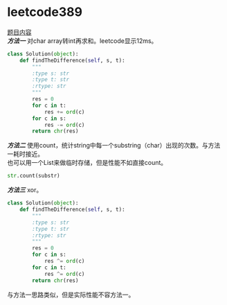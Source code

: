 # leetcode389
[题目内容](https://leetcode-cn.com/problems/find-the-difference/)
<br>
***方法一*** 对char array转int再求和。leetcode显示12ms。
```python
class Solution(object):
    def findTheDifference(self, s, t):
        """
        :type s: str
        :type t: str
        :rtype: str
        """
        res = 0
        for c in t:
            res += ord(c)
        for c in s:
            res -= ord(c)
        return chr(res)
```
***方法二*** 使用count，统计string中每一个substring（char）出现的次数。与方法一耗时接近。<br>
也可以用一个List来做临时存储，但是性能不如直接count。
```python
str.count(substr)
```
***方法三*** xor。<br>
```python
class Solution(object):
    def findTheDifference(self, s, t):
        """
        :type s: str
        :type t: str
        :rtype: str
        """
        res = 0
        for c in s:
            res ^= ord(c)
        for c in t:
            res ^= ord(c)
        return chr(res)
```
与方法一思路类似，但是实际性能不容方法一。<br>
